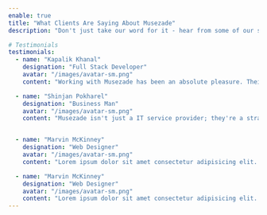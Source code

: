 ```yaml
---
enable: true
title: "What Clients Are Saying About Musezade"
description: "Don't just take our word for it - hear from some of our satisfied users!  Check out some of our testimonials below to see what others are saying about Musezade."

# Testimonials
testimonials:
  - name: "Kapalik Khanal"
    designation: "Full Stack Developer"
    avatar: "/images/avatar-sm.png"
    content: "Working with Musezade has been an absolute pleasure. Their team's expertise and dedication to excellence are truly commendable.I highly recommend Musezade to anyone in need of top-notch software solutions."

  - name: "Shinjan Pokharel"
    designation: "Business Man"
    avatar: "/images/avatar-sm.png"
    content: "Musezade isn't just a IT service provider; they're a strategic partner committed to our success. I wholeheartedly recommend Musezade to any business looking for reliable and innovative software solutions."


  - name: "Marvin McKinney"
    designation: "Web Designer"
    avatar: "/images/avatar-sm.png"
    content: "Lorem ipsum dolor sit amet consectetur adipisicing elit. Qui iusto illo molestias, assumenda expedita commodi inventore non itaque molestiae voluptatum dolore, facilis sapiente, repellat veniam."

  - name: "Marvin McKinney"
    designation: "Web Designer"
    avatar: "/images/avatar-sm.png"
    content: "Lorem ipsum dolor sit amet consectetur adipisicing elit. Qui iusto illo molestias, assumenda expedita commodi inventore non itaque molestiae voluptatum dolore, facilis sapiente, repellat veniam."
---
```

